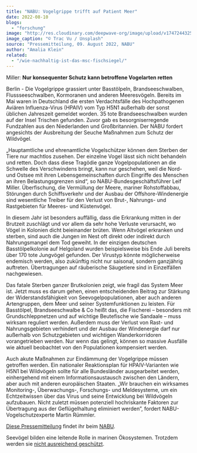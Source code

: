 ```yaml
---
title: "NABU: Vogelgrippe trifft auf Patient Meer"
date: 2022-08-10
blogs: 
  - "forschung"
image: "http://res.cloudinary.com/deepwave-org/image/upload/v1747244325/deepwave.org/vogel_moewe_unsplash_trac_vu_vogelgrippe-scaled.jpg"
image_caption: "© Trac Vu / Unsplash"
source: "Pressemitteilung, 09. August 2022, NABU"
author: "Amalia Klein"
related: 
  - "/wie-nachhaltig-ist-das-msc-fischsiegel/"
---
```


Miller: **Nur konsequenter Schutz kann betroffene Vogelarten retten**

Berlin - Die Vogelgrippe grassiert unter Basstölpeln, Brandseeschwalben, Flussseeschwalben, Kormoranen und anderen Meeresvögeln. Bereits im Mai waren in Deutschland die ersten Verdachtsfälle des Hochpathogenen Aviären Influenza-Virus (HPAIV) vom Typ H5N1 außerhalb der sonst üblichen Jahreszeit gemeldet worden. 35 tote Brandseeschwalben wurden auf der Insel Trischen gefunden. Zuvor gab es besorgniserregende Fundzahlen aus den Niederlanden und Großbritannien. Der NABU fordert angesichts der Ausbreitung der Seuche Maßnahmen zum Schutz der Wildvögel.

„Hauptamtliche und ehrenamtliche Vogelschützer können dem Sterben der Tiere nur machtlos zusehen. Der einzelne Vogel lässt sich nicht behandeln und retten. Doch dass diese Tragödie ganze Vogelpopulationen an die Schwelle des Verschwindens bringt, kann nur geschehen, weil die Nord- und Ostsee mit ihren Lebensgemeinschaften durch Eingriffe des Menschen an ihren Belastungsgrenzen sind“, so NABU-Bundesgeschäftsführer Leif Miller. Überfischung, die Vermüllung der Meere, mariner Rohstoffabbau, Störungen durch Schiffsverkehr und der Ausbau der Offshore-Windenergie sind wesentliche Treiber für den Verlust von Brut-, Nahrungs- und Rastgebieten für Meeres- und Küstenvögel.

In diesem Jahr ist besonders auffällig, dass die Erkrankung mitten in der Brutzeit zuschlägt und vor allem da sehr hohe Verluste verursacht, wo Vögel in Kolonien dicht beieinander brüten. Wenn Altvögel erkranken und sterben, sind auch die Jungen im Nest oft direkt oder indirekt durch Nahrungsmangel dem Tod geweiht. In der einzigen deutschen Basstölpelkolonie auf Helgoland wurden beispielsweise bis Ende Juli bereits über 170 tote Jungvögel gefunden. Der Virustyp könnte möglicherweise endemisch werden, also zukünftig nicht nur saisonal, sondern ganzjährig auftreten. Übertragungen auf räuberische Säugetiere sind in Einzelfällen nachgewiesen.

Das fatale Sterben ganzer Brutkolonien zeigt, wie fragil das System Meer ist. Jetzt muss es darum gehen, einen entscheidenden Beitrag zur Stärkung der Widerstandsfähigkeit von Seevogelpopulationen, aber auch anderen Artengruppen, dem Meer und seiner Systemfunktionen zu leisten. Für Basstölpel, Brandseeschwalbe & Co heißt das, die Fischerei ­– besonders mit Grundschleppnetzen und auf wichtige Beutefische wie Sandaale – muss wirksam reguliert werden. Außerdem muss der Verlust von Rast- und Nahrungsgebieten verhindert und der Ausbau der Windenergie darf nur außerhalb von Schutzgebieten und wichtigen Wanderkorridoren vorangetrieben werden. Nur wenn das gelingt, können so massive Ausfälle wie aktuell beobachtet von den Populationen kompensiert werden.

Auch akute Maßnahmen zur Eindämmung der Vogelgrippe müssen getroffen werden. Ein nationaler Reaktionsplan für HPAIV-Varianten wie H5N1 bei Wildvögeln sollte für alle Bundesländer ausgearbeitet werden, einhergehend mit einem Informationsaustausch zwischen den Ländern, aber auch mit anderen europäischen Staaten. „Wir brauchen ein wirksames Monitoring-, Überwachungs-, Forschungs- und Meldesysteme, um ein Echtzeitwissen über das Virus und seine Entwicklung bei Wildvögeln aufzubauen. Nicht zuletzt müssen potenziell hochriskante Faktoren zur Übertragung aus der Geflügelhaltung eliminiert werden”, fordert NABU-Vogelschutzexperte Martin Rümmler.

[Diese Pressemitteilung](https://315471.eu2.cleverreach.com/m/13784955/0-b003c0dd1828f71ef3944ccde4d26e69012a293b910afb7915880f9a18ffaab35c6bff4f887d401b0a70a7282bea9eb1) findet ihr beim [NABU](https://www.nabu.de/).

Seevögel bilden eine leitende Rolle in marinen Ökosystemen. Trotzdem werden sie [nicht ausreichend geschützt](https://www.deepwave.org/wie-nachhaltig-ist-das-msc-fischsiegel/).
